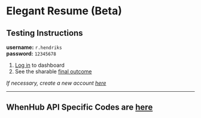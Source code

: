 # Elegant Resume (Beta)
## Testing Instructions

__username:__ `r.hendriks`  
__password:__ `12345678`

1. [Log in](http://bitnami-lampstack-6f53.cloudapp.net/ElegantResume/dashboard/login.php) to dashboard  
2. See the sharable [final outcome](http://bitnami-lampstack-6f53.cloudapp.net/ElegantResume/resume/r.hendriks)  

_If necessary, create a new account [here](http://bitnami-lampstack-6f53.cloudapp.net/ElegantResume/dashboard/login.php#signup)_

---
## WhenHub API Specific Codes are [here](https://github.com/mehamasum/ElegantResume/tree/master/dashboard/whenhub_api)
